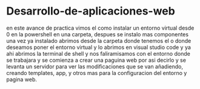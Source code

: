 # Desarrollo-de-aplicaciones-web 
en este avance de practica vimos el como instalar un entorno virtual desde 0 en la powershell en una carpeta, despues se instalo mas componentes una vez ya instalado abrimos desde la carpeta
donde tenemos el o donde deseamos poner el entorno virtual y lo abrimos en visual studio code y ya ahi abrimos la terminal de shell y nos faliramisamos con el entorno donde se trabajara
y se comienza a crear una paguina web por asi decirlo y se levanta un servidor para ver las modificaciones que se van añadiendo, creando templates, app, y otros mas para la configuracion 
del entorno y pagina web.
